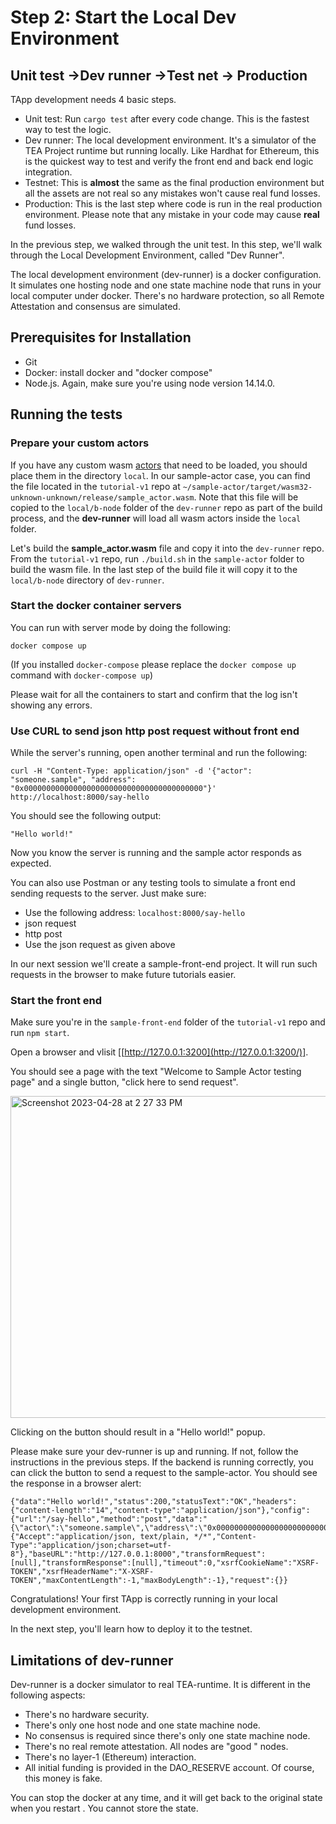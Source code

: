 # Step 2: Start the Local Dev Environment
## Unit test ->Dev runner ->Test net -> Production

TApp development needs 4 basic steps. 

- Unit test: Run `cargo test` after every code change. This is the fastest way to test the logic.
- Dev runner: The local development environment. It's a simulator of the TEA Project runtime but running locally. Like Hardhat for Ethereum, this is the quickest way to test and verify the front end and back end logic integration.
- Testnet: This is **almost** the same as the final production environment but all the assets are not real so any mistakes won't cause real fund losses. 
- Production: This is the last step where code is run in the real production environment. Please note that any mistake in your code may cause **real** fund losses. 

In the previous step, we walked through the unit test. In this step, we'll walk through the Local Development Environment, called "Dev Runner". 

The local development environment (dev-runner) is a docker configuration. It simulates one hosting node and one state machine node that runs in your local computer under docker. There's no hardware protection, so all Remote Attestation and consensus are simulated.

## Prerequisites for Installation
- Git
- Docker: install docker and "docker compose"
- Node.js. Again, make sure you're using node version 14.14.0.

## Running the tests

### Prepare your custom actors

If you have any custom wasm [actors](../.../../z_glossary/actor.md) that need to be loaded, you should place them in the directory `local`. In our sample-actor case, you can find the file located in the `tutorial-v1` repo at `~/sample-actor/target/wasm32-unknown-unknown/release/sample_actor.wasm`. Note that this file will be copied to the `local/b-node` folder of the `dev-runner` repo as part of the build process, and the **dev-runner** will load all wasm actors inside the `local` folder.

Let's build the **sample_actor.wasm** file and copy it into the `dev-runner` repo. From the `tutorial-v1` repo, run `./build.sh` in the `sample-actor` folder to build the wasm file. In the last step of the build file it will copy it to the `local/b-node` directory of `dev-runner`. 

### Start the docker container servers

You can run with server mode by doing the following:

```
docker compose up
```

(If you installed `docker-compose` please replace the `docker compose up` command with `docker-compose up`)

Please wait for all the containers to start and confirm that the log isn't showing any errors.

### Use CURL to send json http post request without front end

While the server's running, open another terminal and run the following:

```
curl -H "Content-Type: application/json" -d '{"actor": "someone.sample", "address": "0x0000000000000000000000000000000000000000"}' http://localhost:8000/say-hello
```

You should see the following output:

```
"Hello world!"
```

Now you know the server is running and the sample actor responds as expected.

You can also use Postman or any testing tools to simulate a front end sending requests to the server. Just make sure:

- Use the following address: `localhost:8000/say-hello`
- json request
- http post
- Use the json request as given above

In our next session we'll create a sample-front-end project. It will run such requests in the browser to make future tutorials easier.

### Start the front end

Make sure you're in the `sample-front-end` folder of the `tutorial-v1` repo and run `npm start`.

Open a browser and vlisit [[http://127.0.0.1:3200](http://127.0.0.1:3200/)].

You should see a page with the text "Welcome to Sample Actor testing page" and a single button, "click here to send request".

<img width="515" alt="Screenshot 2023-04-28 at 2 27 33 PM" src="https://user-images.githubusercontent.com/86096370/235257641-28880e62-5542-4582-99da-a3705bec0647.png">

Clicking on the button should result in a "Hello world!" popup.

Please make sure your dev-runner is up and running. If not, follow the instructions in the previous steps. If the backend is running correctly, you can click the button to send a request to the sample-actor. You should see the response in a browser alert: 

```
{"data":"Hello world!","status":200,"statusText":"OK","headers":{"content-length":"14","content-type":"application/json"},"config":{"url":"/say-hello","method":"post","data":"{\"actor\":\"someone.sample\",\"address\":\"0x000000000000000000000000000000000000000f\"}","headers":{"Accept":"application/json, text/plain, */*","Content-Type":"application/json;charset=utf-8"},"baseURL":"http://127.0.0.1:8000","transformRequest":[null],"transformResponse":[null],"timeout":0,"xsrfCookieName":"XSRF-TOKEN","xsrfHeaderName":"X-XSRF-TOKEN","maxContentLength":-1,"maxBodyLength":-1},"request":{}}
```

Congratulations! Your first TApp is correctly running in your local development environment. 

In the next step, you'll learn how to deploy it to the testnet.

## Limitations of dev-runner

Dev-runner is a docker simulator to real TEA-runtime. It is different in the following aspects:

- There's no hardware security. 
- There's only one host node and one state machine node.
- No consensus is required since there's only one state machine node.
- There's no real remote attestation. All nodes are "good " nodes.
- There's no layer-1 (Ethereum) interaction. 
- All initial funding is provided in the DAO_RESERVE account. Of course, this money is fake.

You can stop the docker at any time, and it will get back to the original state when you restart . You cannot store the state.

